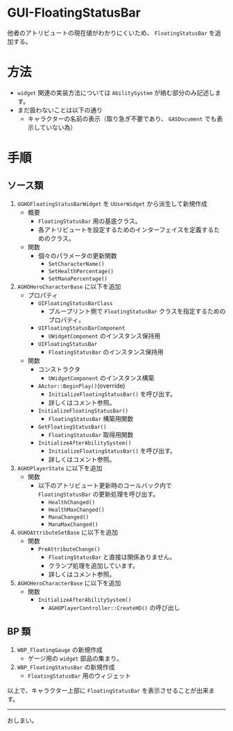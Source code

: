# GUI-FloatingStatusBar
他者のアトリビュートの現在値がわかりにくいため、 `FloatingStatusBar` を追加する。

# 方法

* `widget` 関連の実装方法については `AbilitySystem` が絡む部分のみ記述します。
* まだ扱わないことは以下の通り
	* キャラクターの名前の表示（取り急ぎ不要であり、 `GASDocument` でも表示していない為）

# 手順

## ソース類

1. `UGHOFloatingStatusBarWidget` を `UUserWidget` から派生して新規作成
	* 概要
		* `FloatingStatusBar` 用の基底クラス。
		* 各アトリビュートを設定するためのインターフェイスを定義するためのクラス。
	* 関数
		* 個々のパラメータの更新関数
			* `SetCharacterName()`
			* `SetHealthPercentage()`
			* `SetManaPercentage()`
1. `AGHOHeroCharacterBase` に以下を追加
	* プロパティ
		* `UIFloatingStatusBarClass`
			* ブループリント側で `FloatingStatusBar` クラスを指定するためのプロパティ。
		* `UIFloatingStatusBarComponent`
			* `UWidgetComponent` のインスタンス保持用
		* `UIFloatingStatusBar`
			* `FloatingStatusBar` のインスタンス保持用
	* 関数
		* コンストラクタ
			* `UWidgetComponent` のインスタンス構築
		* `AActor::BeginPlay()`(override)
			* `InitializeFloatingStatusBar()` を呼び出す。
			* 詳しくはコメント参照。
		* `InitializeFloatingStatusBar()`
			* `FloatingStatusBar` 構築用関数
		* `GetFloatingStatusBar()`
			* `FloatingStatusBar` 取得用関数
		* `InitializeAfterAbilitySystem()`
			* `InitializeFloatingStatusBar()` を呼び出す。
			* 詳しくはコメント参照。
1. `AGHOPlayerState` に以下を追加
	* 関数
		* 以下のアトリビュート更新時のコールバック内で `FloatingStatusBar` の更新処理を呼び出す。
			* `HealthChanged()`
			* `HealthMaxChanged()`
			* `ManaChanged()`
			* `ManaMaxChanged()`
1. `UGHOAttributeSetBase` に以下を追加
	* 関数
		* `PreAttributeChange()`
			* `FloatingStatusBar` と直接は関係ありません。
			* クランプ処理を追加しています。
			* 詳しくはコメント参照。
1. `AGHOHeroCharacterBase` に以下を追加
	* 関数
		* `InitializeAfterAbilitySystem()`
			* `AGHOPlayerController::CreateHD()` の呼び出し

## BP 類

1. `WBP_FloatingGauge` の新規作成
	* ゲージ用の `widget` 部品の集まり。
1. `WBP_FloatingStatusBar` の新規作成
	* `FloatingStatusBar` 用のウィジェット

以上で、キャラクター上部に `FloatingStatusBar` を表示させることが出来ます。


-----
おしまい。
